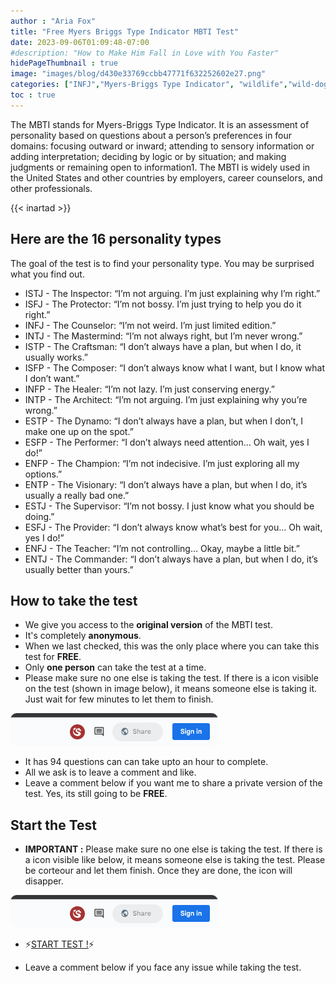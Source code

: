 ```yaml
---
author : "Aria Fox"
title: "Free Myers Briggs Type Indicator MBTI Test"
date: 2023-09-06T01:09:48-07:00
#description: "How to Make Him Fall in Love with You Faster"
hidePageThumbnail : true 
image: "images/blog/d430e33769ccbb47771f632252602e27.png"
categories: ["INFJ","Myers-Briggs Type Indicator", "wildlife","wild-dogs","pets","animal-welfare"]
toc : true
---
```



<!-- This is **bold** text, and this is *emphasized* text.

Visit the [Hugo](https://gohugo.io) website! -->
The MBTI stands for Myers-Briggs Type Indicator. It is an assessment of personality based on questions about a person’s preferences in four domains: focusing outward or inward; attending to sensory information or adding interpretation; deciding by logic or by situation; and making judgments or remaining open to information1. The MBTI is widely used in the United States and other countries by employers, career counselors, and other professionals.

{{< inartad >}}

## Here are the 16 personality types
The goal of the test is to find your personality type. You may be surprised what you find out.

* ISTJ - The Inspector: “I’m not arguing. I’m just explaining why I’m right.”
* ISFJ - The Protector: “I’m not bossy. I’m just trying to help you do it right.”
* INFJ - The Counselor: “I’m not weird. I’m just limited edition.”
* INTJ - The Mastermind: “I’m not always right, but I’m never wrong.”
* ISTP - The Craftsman: “I don’t always have a plan, but when I do, it usually works.”
* ISFP - The Composer: “I don’t always know what I want, but I know what I don’t want.”
* INFP - The Healer: “I’m not lazy. I’m just conserving energy.”
* INTP - The Architect: “I’m not arguing. I’m just explaining why you’re wrong.”
* ESTP - The Dynamo: “I don’t always have a plan, but when I don’t, I make one up on the spot.”
* ESFP - The Performer: “I don’t always need attention… Oh wait, yes I do!”
* ENFP - The Champion: “I’m not indecisive. I’m just exploring all my options.”
* ENTP - The Visionary: “I don’t always have a plan, but when I do, it’s usually a really bad one.”
* ESTJ - The Supervisor: “I’m not bossy. I just know what you should be doing.”
* ESFJ - The Provider: “I don’t always know what’s best for you… Oh wait, yes I do!”
* ENFJ - The Teacher: “I’m not controlling… Okay, maybe a little bit.”
* ENTJ - The Commander: “I don’t always have a plan, but when I do, it’s usually better than yours.”

## How to take the test

* We give you access to the **original version** of the MBTI test.
* It's completely **anonymous**.
* When we last checked, this was the only place where you can take this test for **FREE**.
* Only **one person** can take the test at a time.
* Please make sure no one else is taking the test. If there is a icon visible on the test (shown in image below), it means someone else is taking it. Just wait for few minutes to let them to finish.
<img src="/images/inUse.png" alt="image" style="border-radius: 10px;">

* It has 94 questions can can take upto an hour to complete.
* All we ask is to leave a comment and like.
* Leave a comment below if you want me to share a private version of the test. Yes, its still going to be **FREE**.

## Start the Test

* **IMPORTANT :** Please make sure no one else is taking the test. If there is a icon visible like below, it means someone else is taking the test. Please be corteour and let them finish. Once they are done, the icon will disapper.
<img src="/images/inUse.png" alt="image" style="border-radius: 10px;">

* <p>⚡<a id="aflink" href="https://docs.google.com/spreadsheets/d/1kCuOPD07fF3Df8uGoxhaH4VoSsW4AY18mTU8U3Fluuo/edit#gid=390882859" class="one" target="_blank" title="⚡START TEST !⚡">START TEST !</a>⚡</p>

* Leave a comment below if you face any issue while taking the test.